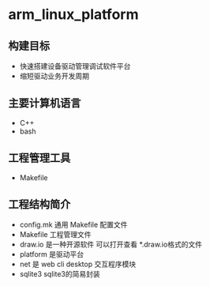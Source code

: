 # arm_linux_platform
## 构建目标
- 快速搭建设备驱动管理调试软件平台
- 缩短驱动业务开发周期
## 主要计算机语言
- C++
- bash
## 工程管理工具
- Makefile
## 工程结构简介
- config.mk 通用 Makefile 配置文件
- Makefile  工程管理文件
- draw.io   是一种开源软件 可以打开查看 \*.draw.io格式的文件
- platform 是驱动平台
- net 是 web cli desktop 交互程序模块
- sqlite3 sqlite3的简易封装